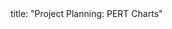 <frontmatter>
title: "Project Planning: PERT Charts"
</frontmatter>

<include src="navbar.md" boilerplate />

<include src="unit-inPage-asFlat.md" boilerplate />